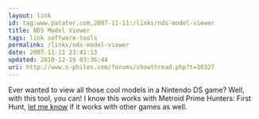 ```yaml
---
layout: link
id: tag:www.patater.com,2007-11-11:/links/nds-model-viewer
title: NDS Model Viewer
tags: link software-tools
permalink: /links/nds-model-viewer
date: 2007-11-11 23:41:13
updated: 2010-12-19 03:36:44
uri: http://www.n-philes.com/forums/showthread.php?t=10327
---
```

Ever wanted to view all those cool models in a Nintendo DS game? Well, with
this tool, you can! I know this works with Metroid Prime Hunters&colon; First
Hunt, <a href="/contact">let me know</a> if it works with other games as well.
